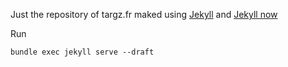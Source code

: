 Just the repository of targz.fr maked using [Jekyll](https://jekyllrb.com/) and  [Jekyll now](https://github.com/barryclark/jekyll-now)


Run 

```
bundle exec jekyll serve --draft
```